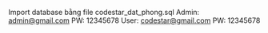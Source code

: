 Import database bằng file codestar_dat_phong.sql
Admin: admin@gmail.com
PW: 12345678
User: codestar@gmail.com
PW: 12345678